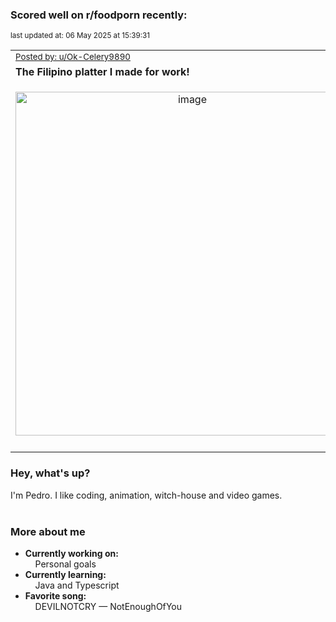 ### Scored well on r/foodporn recently:

<p align="left"><sub>last updated at: 06 May 2025 at 15:39:31</sub></p>

|   |
| --- |
| <sub>[Posted by: u/Ok-Celery9890][source]</sub> |
| **The Filipino platter I made for work!** | 
|<p align="center"> <img alt="image" src="https://i.redd.it/pm9wuve7guwe1.jpeg" width="550" /> </p>|
|   |

### Hey, what's up?

I'm Pedro. I like coding, animation, witch-house and video games.<br><br>

### More about me
- **Currently working on:**  
&nbsp;&nbsp;&nbsp;&nbsp;Personal goals
- **Currently learning:**  
&nbsp;&nbsp;&nbsp;&nbsp;Java and Typescript
- **Favorite song:**  
&nbsp;&nbsp;&nbsp;&nbsp;DEVILNOTCRY — NotEnoughOfYou<br><br>

  



  
  
  
[linkedin]: https://linkedin.com/in/pedro-h-r-gomes-8a487b14a/
[gmail]: mailto:pilique11@gmail.com
[source]: https://reddit.com/r/FoodPorn/comments/1k72rek/the_filipino_platter_i_made_for_work/
[redditAPI]: https://www.reddit.com/dev/api/